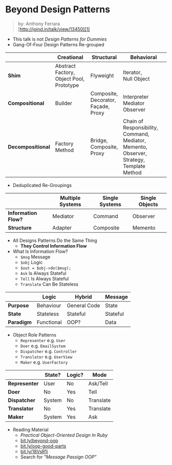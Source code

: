 # Beyond Design Patterns
> by: Anthony Ferrara  
> [http://joind.in/talk/view/13450][1]

* This talk is not *Design Patterns for Dummies*
* Gang-Of-Four Design Patterns Re-grouped

 | Creational | Structural | Behavioral
--- | --- | --- | ---
**Shim** | Abstract Factory,<br/>Object Pool,<br/>Prototype | Flyweight  | Iterator,<br/>Null Object
**Compositional** | Builder | Composite,<br/>Decorator,<br/>Façade,<br/>Proxy | Interpreter<br/>Mediator<br/>Observer
**Decompositional** | Factory Method | Bridge,<br/>Composite,<br/>Proxy | Chain of Responsibility,<br/>Command,<br/>Mediator,<br/>Memento,<br/>Observer,<br/>Strategy,<br/>Template Method

* Deduplicated Re-Groupings

 | Multiple Systems | Single Systems | Single Objects
--- | --- | --- | ---
**Information Flow?** | Mediator | Command | Observer
**Structure** | Adapter | Composite | Memento

* All Designs Patterns Do the Same Thing
	* **They Control Information Flow**
* What Is Information Flow?
	* `$msg` Message
	* `$obj` Logic
	* `$out = $obj->do($msg);`
	* `Ask` Is Always Stateful
	* `Tell` Is Always Stateful
	* `Translate` Can Be Stateless

 | Logic | Hybrid | Message
--- | --- | --- | ---
**Purpose** | Behaviour | General Code | State
**State** | Stateless | Stateful | Stateful
**Paradigm** | Functional | OOP? | Data

* Object Role Patterns
	* `Representer` e.g. `User`
	* `Doer` e.g. `EmailSystem`
	* `Dispatcher` e.g. `Controller`
	* `Translator` e.g. `UserView`
	* `Maker` e.g. `UserFactory`

 | State? | Logic? | Mode
--- | --- | --- | ---
**Representer** | User | No | Ask/Tell
**Doer** | No | Yes | Tell
**Dispatcher** | System | No | Translate
**Translator** | No | Yes | Translate
**Maker** | System | Yes | Ask

* Reading Material
	* *Practical Object-Oriented Design In Ruby*
	* [bit.ly/beyond-oop][2]
	* [bit.ly/oop-good-parts][3]
	* [bit.ly/18VsR1j][4]
	* Search for *"Message Passign OOP"*

[1]: http://joind.in/talk/view/13450
[2]: http://bit.ly/beyond-oop
[3]: http://bit.ly/oop-good-parts
[4]: http://bit.ly/18VsR1j